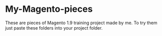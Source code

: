 # My-Magento-pieces
These are pieces of Magento 1.9 training project made by me.
To try them just paste these folders into your project folder.
